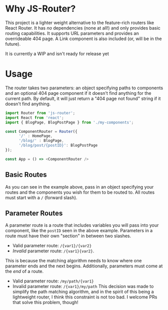 # Why JS-Router?
This project is a lighter weight alternative to the feature-rich routers like React Router. It has _no_ dependencies (none at all!) and only provides basic routing capabilities. It supports URL parameters and provides an overrideable 404 page. A Link component is also included (or, will be in the future). 

It is currently a WIP and isn't ready for release yet

# Usage
The router takes two parameters: an object specifying paths to components and an optional 404 page component if it doesn't find anything for the current path. By default, it will just return a "404 page not found" string if it doesn't find anything.
```js
import Router from 'js-router';
import React from 'react';
import { BlogPage, BlogPostPage } from './my-components';

const ComponentRouter = Router({
      '/' : HomePage,
      '/blog/' : BlogPage,
      '/blog/post/{postID}': BlogPostPage
});

const App = () => <ComponentRouter />
```

## Basic Routes
As you can see in the example above, pass in an object specifying your routes and the components you wish for them to be routed to. All routes must start with a `/` (forward slash).

## Parameter Routes
A parameter route is a route that includes variables you will pass into your component, like the `postID` seen in the above example. Parameters in a route must have their own "section" in between two slashes.
* Valid parameter route: `/{var1}/{var2}`
* _Invalid_ parameter route: `/{var1}{var2}`.

This is because the matching algorithm needs to know where one parameter ends and the next begins. Additionally, parameters must come at the _end_ of a route.

* Valid parameter route: `/my/path/{var1}`
* Invalid parameter route: `/{var1}/my/path`
This decision was made to simplify the path matching algorithm, and in the spirit of this being a lightweight router, I think this constraint is not too bad. I welcome PRs that solve this problem, though!
